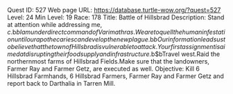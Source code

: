 Quest ID: 527
Web page URL: https://database.turtle-wow.org/?quest=527
Level: 24
Min Level: 19
Race: 178
Title: Battle of Hillsbrad
Description: Stand at attention while addressing me, $c.$b$bI am under direct command of Varimathras.We are to quell the human infestation until our apothecaries can develop the new plague.$b$bOur information leads us to believe that the town of Hillsbrad is vulnerable to attack.Your first assignment is aimed at disrupting their food supply and infrastructure.$b$bTravel west.Raid the northernmost farms of Hillsbrad Fields.Make sure that the landowners, Farmer Ray and Farmer Getz, are executed as well.
Objective: Kill 6 Hillsbrad Farmhands, 6 Hillsbrad Farmers, Farmer Ray and Farmer Getz and report back to Darthalia in Tarren Mill.
